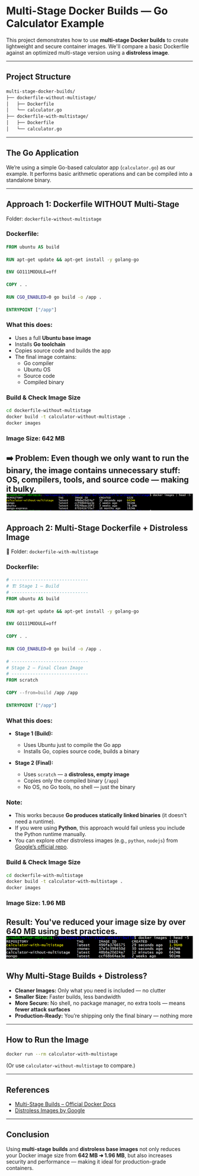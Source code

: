 # Multi-Stage Docker Builds — Go Calculator Example

This project demonstrates how to use **multi-stage Docker builds** to create lightweight and secure container images. We'll compare a basic Dockerfile against an optimized multi-stage version using a **distroless image**.

---

## Project Structure

```bash
multi-stage-docker-builds/
├── dockerfile-without-multistage/
│   ├── Dockerfile
│   └── calculator.go
├── dockerfile-with-multistage/
│   ├── Dockerfile
│   └── calculator.go
```

---

## The Go Application

We’re using a simple Go-based calculator app (`calculator.go`) as our example. It performs basic arithmetic operations and can be compiled into a standalone binary.

---

## Approach 1: Dockerfile WITHOUT Multi-Stage

Folder: `dockerfile-without-multistage`

### Dockerfile:

```Dockerfile
FROM ubuntu AS build

RUN apt-get update && apt-get install -y golang-go

ENV GO111MODULE=off

COPY . .

RUN CGO_ENABLED=0 go build -o /app .

ENTRYPOINT ["/app"]
```

### What this does:

- Uses a full **Ubuntu base image**
- Installs **Go toolchain**
- Copies source code and builds the app
- The final image contains:
  - Go compiler
  - Ubuntu OS
  - Source code
  - Compiled binary

### Build & Check Image Size

```bash
cd dockerfile-without-multistage
docker build -t calculator-without-multistage .
docker images
```

### Image Size: **642 MB**

➡️ **Problem:** Even though we only want to run the binary, the image contains unnecessary stuff: OS, compilers, tools, and source code — making it bulky.
![alt text](image.png)
---

## Approach 2: Multi-Stage Dockerfile + Distroless Image

📁 Folder: `dockerfile-with-multistage`

### Dockerfile:

```Dockerfile
# -----------------------------
# 🏗️ Stage 1 — Build
# -----------------------------
FROM ubuntu AS build

RUN apt-get update && apt-get install -y golang-go

ENV GO111MODULE=off

COPY . .

RUN CGO_ENABLED=0 go build -o /app .

# -----------------------------
# Stage 2 — Final Clean Image
# -----------------------------
FROM scratch

COPY --from=build /app /app

ENTRYPOINT ["/app"]
```

### What this does:

- **Stage 1 (Build):**
  - Uses Ubuntu just to compile the Go app
  - Installs Go, copies source code, builds a binary

- **Stage 2 (Final):**
  - Uses `scratch` — a **distroless, empty image**
  - Copies only the compiled binary (`/app`)
  - No OS, no Go tools, no shell — just the binary

### Note:
- This works because **Go produces statically linked binaries** (it doesn't need a runtime).
- If you were using **Python**, this approach would fail unless you include the Python runtime manually.
- You can explore other distroless images (e.g., `python`, `nodejs`) from [Google’s official repo](https://github.com/GoogleContainerTools/distroless).

### Build & Check Image Size

```bash
cd dockerfile-with-multistage
docker build -t calculator-with-multistage .
docker images
```

### Image Size: **1.96 MB**

 **Result:** You've reduced your image size by over **640 MB** using best practices.
![alt text](image-1.png)
---

## Why Multi-Stage Builds + Distroless?

- **Cleaner Images:** Only what you need is included — no clutter
- **Smaller Size:** Faster builds, less bandwidth
- **More Secure:** No shell, no package manager, no extra tools — means **fewer attack surfaces**
- **Production-Ready:** You’re shipping only the final binary — nothing more

---

## How to Run the Image

```bash
docker run --rm calculator-with-multistage
```

(Or use `calculator-without-multistage` to compare.)

---

## References

- [Multi-Stage Builds – Official Docker Docs](https://docs.docker.com/build/building/multi-stage/)
- [Distroless Images by Google](https://github.com/GoogleContainerTools/distroless)

---

## Conclusion

Using **multi-stage builds** and **distroless base images** not only reduces your Docker image size from **642 MB ➜ 1.96 MB**, but also increases security and performance — making it ideal for production-grade containers.
